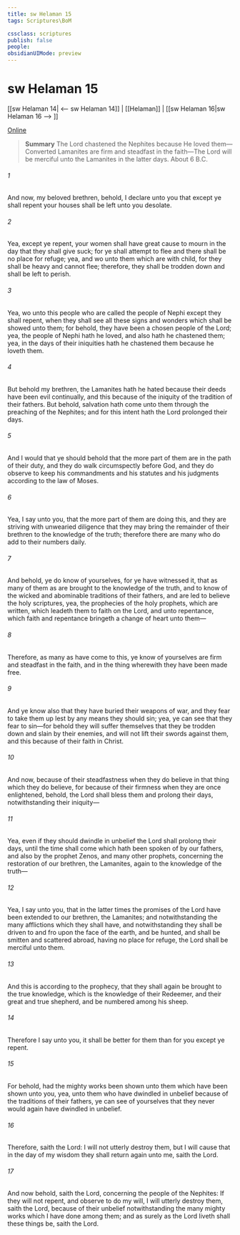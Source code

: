 ```yaml
---
title: sw Helaman 15
tags: Scriptures\BoM

cssclass: scriptures
publish: false
people:
obsidianUIMode: preview
---
```


# sw Helaman 15
[[sw Helaman 14| <-- sw Helaman 14]] | [[Helaman]] | [[sw Helaman 16|sw Helaman 16 --> ]]

[Online](https://churchofjesuschrist.org/study/scriptures/bofm/hel/15?lang=eng)

> __Summary__
The Lord chastened the Nephites because He loved them—Converted Lamanites are firm and steadfast in the faith—The Lord will be merciful unto the Lamanites in the latter days. About 6 B.C.

###### 1 
And now, my beloved brethren, behold, I declare unto you that except ye shall repent your houses shall be left unto you desolate.

###### 2 
Yea, except ye repent, your women shall have great cause to mourn in the day that they shall give suck; for ye shall attempt to flee and there shall be no place for refuge; yea, and wo unto them which are with child, for they shall be heavy and cannot flee; therefore, they shall be trodden down and shall be left to perish.

###### 3 
Yea, wo unto this people who are called the people of Nephi except they shall repent, when they shall see all these signs and wonders which shall be showed unto them; for behold, they have been a chosen people of the Lord; yea, the people of Nephi hath he loved, and also hath he chastened them; yea, in the days of their iniquities hath he chastened them because he loveth them.

###### 4 
But behold my brethren, the Lamanites hath he hated because their deeds have been evil continually, and this because of the iniquity of the tradition of their fathers. But behold, salvation hath come unto them through the preaching of the Nephites; and for this intent hath the Lord prolonged their days.

###### 5 
And I would that ye should behold that the more part of them are in the path of their duty, and they do walk circumspectly before God, and they do observe to keep his commandments and his statutes and his judgments according to the law of Moses.

###### 6 
Yea, I say unto you, that the more part of them are doing this, and they are striving with unwearied diligence that they may bring the remainder of their brethren to the knowledge of the truth; therefore there are many who do add to their numbers daily.

###### 7 
And behold, ye do know of yourselves, for ye have witnessed it, that as many of them as are brought to the knowledge of the truth, and to know of the wicked and abominable traditions of their fathers, and are led to believe the holy scriptures, yea, the prophecies of the holy prophets, which are written, which leadeth them to faith on the Lord, and unto repentance, which faith and repentance bringeth a change of heart unto them—

###### 8 
Therefore, as many as have come to this, ye know of yourselves are firm and steadfast in the faith, and in the thing wherewith they have been made free.

###### 9 
And ye know also that they have buried their weapons of war, and they fear to take them up lest by any means they should sin; yea, ye can see that they fear to sin—for behold they will suffer themselves that they be trodden down and slain by their enemies, and will not lift their swords against them, and this because of their faith in Christ.

###### 10 
And now, because of their steadfastness when they do believe in that thing which they do believe, for because of their firmness when they are once enlightened, behold, the Lord shall bless them and prolong their days, notwithstanding their iniquity—

###### 11 
Yea, even if they should dwindle in unbelief the Lord shall prolong their days, until the time shall come which hath been spoken of by our fathers, and also by the prophet Zenos, and many other prophets, concerning the restoration of our brethren, the Lamanites, again to the knowledge of the truth—

###### 12 
Yea, I say unto you, that in the latter times the promises of the Lord have been extended to our brethren, the Lamanites; and notwithstanding the many afflictions which they shall have, and notwithstanding they shall be driven to and fro upon the face of the earth, and be hunted, and shall be smitten and scattered abroad, having no place for refuge, the Lord shall be merciful unto them.

###### 13 
And this is according to the prophecy, that they shall again be brought to the true knowledge, which is the knowledge of their Redeemer, and their great and true shepherd, and be numbered among his sheep.

###### 14 
Therefore I say unto you, it shall be better for them than for you except ye repent.

###### 15 
For behold, had the mighty works been shown unto them which have been shown unto you, yea, unto them who have dwindled in unbelief because of the traditions of their fathers, ye can see of yourselves that they never would again have dwindled in unbelief.

###### 16 
Therefore, saith the Lord: I will not utterly destroy them, but I will cause that in the day of my wisdom they shall return again unto me, saith the Lord.

###### 17 
And now behold, saith the Lord, concerning the people of the Nephites: If they will not repent, and observe to do my will, I will utterly destroy them, saith the Lord, because of their unbelief notwithstanding the many mighty works which I have done among them; and as surely as the Lord liveth shall these things be, saith the Lord.

